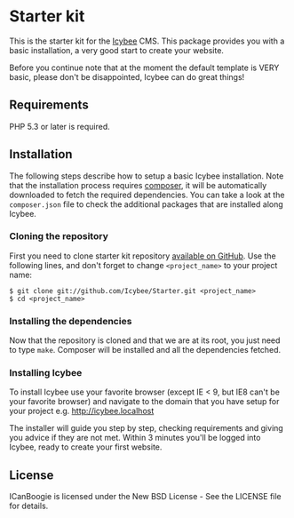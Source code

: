 # Starter kit

This is the starter kit for the [Icybee](http://icybee.org/) CMS. This package
provides you with a basic installation, a very good start to create your
website.

Before you continue note that at the moment the default template is VERY basic, please don't
be disappointed, Icybee can do great things!





## Requirements

PHP 5.3 or later is required.





## Installation

The following steps describe how to setup a basic Icybee installation. Note that the installation
process requires [composer](http://getcomposer.org/), it will be automatically downloaded to
fetch the required dependencies. You can take a look at the `composer.json` file to check
the additional packages that are installed along Icybee.





### Cloning the repository 

First you need to clone starter kit repository [available on GitHub](https://github.com/Icybee/Starter).
Use the following lines, and don't forget to change `<project_name>` to your project name:

	$ git clone git://github.com/Icybee/Starter.git <project_name>
	$ cd <project_name>





### Installing the dependencies

Now that the repository is cloned and that we are at its root, you just need to type `make`.
Composer will be installed and all the dependencies fetched.





### Installing Icybee

To install Icybee use your favorite browser (except IE < 9, but IE8 can't be your favorite browser)
and navigate to the domain that you have setup for your project e.g. http://icybee.localhost

The installer will guide you step by step, checking requirements and giving you advice if they
are not met. Within 3 minutes you'll be logged into Icybee, ready to create your first website.





## License

ICanBoogie is licensed under the New BSD License - See the LICENSE file for details.